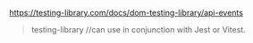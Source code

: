 https://testing-library.com/docs/dom-testing-library/api-events

>testing-library 
//can use in conjunction with Jest or Vitest.